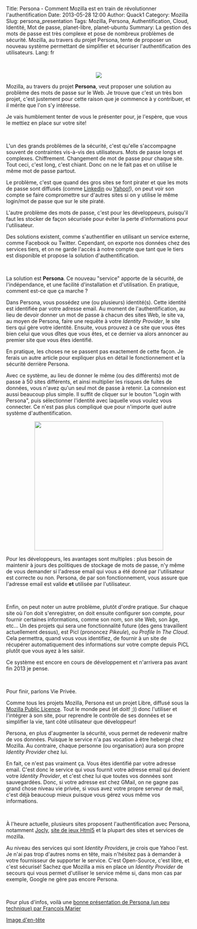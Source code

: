 Title: Persona - Comment Mozilla est en train de révolutionner l'authentification
Date: 2013-05-28 12:00
Author: Quack1
Category: Mozilla
Slug: persona_presentation
Tags: Mozilla, Persona, Authentification, Cloud, Identité, Mot de passe, planet-libre, planet-ubuntu
Summary: La gestion des mots de passe est très complexe et pose de nombreux problèmes de sécurité. Mozilla, au travers du projet Persona, tente de proposer un nouveau système permettant de simplifier et sécuriser l'authentification des utilisateurs.
Lang: fr

&nbsp;
<div align=center><img src="static/upload/top_worst_password.png" align=center /></div>

Mozilla, au travers du projet **Persona**, veut proposer une solution au problème des mots de passe sur le Web. Je trouve que c'est un très bon projet, c'est justement pour cette raison que je commence à y contribuer, et il mérite que l'on s'y intéresse.

Je vais humblement tenter de vous le présenter pour, je l'espère, que vous le mettiez en place sur votre site!

&nbsp;

L'un des grands problèmes de la sécurité, c'est qu'elle s'accompagne souvent de contraintes vis-à-vis des utilisateurs. Mots de passe longs et complexes. Chiffrement. Changement de mot de passe pour chaque site. Tout ceci, c'est long, c'est chiant. Donc on ne le fait pas et on utilise le même mot de passe partout.

Le problème, c'est que quand des gros sites se font pirater et que les mots de passe sont diffusés (comme [Linkedin](http://www.pcinpact.com/news/71501-linkedin-fuite-mots-de-passe-blocage-comptes.htm "PCInpact - Linkedin Leak") ou [Yahoo!](http://www.zdnet.fr/actualites/piratage-de-mots-de-passe-yahoo-ce-qu-il-faut-savoir-39774139.htm "ZDNet - Yahoo! Leak")), on peut voir son compte se faire compromettre sur d'autres sites si on y utilise le même login/mot de passe que sur le site piraté.

L'autre problème des mots de passe, c'est pour les développeurs, puisqu'il faut les stocker de façon sécurisée pour éviter la perte d'informations pour l'utilisateur.

Des solutions existent, comme s'authentifier en utilisant un service externe, comme Facebook ou Twitter. Cependant, on exporte nos données chez des services tiers, et on ne garde l'accès à notre compte que tant que le tiers est disponible et propose la solution d'authentification.

&nbsp;

La solution est **Persona**. Ce nouveau "service" apporte de la sécurité, de l'indépendance, et une facilité d'installation et d'utilisation. En pratique, comment est-ce que ça marche ?

Dans Persona, vous possédez une (ou plusieurs) identité(s). Cette identité est identifiée par votre adresse email. Au moment de l'authentification, au lieu de devoir donner un mot de passe à chacun des sites Web, le site va, au moyen de Persona, faire une requête à votre _Identity Provider_, le site tiers qui gère votre identité. Ensuite, vous prouvez à ce site que vous êtes bien celui que vous dîtes que vous êtes, et ce dernier va alors annoncer au premier site que vous êtes identifié. 

En pratique, les choses ne se passent pas exactement de cette façon. Je ferais un autre article pour expliquer plus en détail le fonctionnement et la sécurité derrière Persona.

Avec ce système, au lieu de donner le même (ou des différents) mot de passe à 50 sites différents, et ainsi multiplier les risques de fuites de données, vous n'avez qu'un seul mot de passe à retenir. La connexion est aussi beaucoup plus simple. Il suffit de cliquer sur le bouton "Login with Persona", puis sélectionner l'identité avec laquelle vous voulez vous connecter. Ce n'est pas plus compliqué que pour n'importe quel autre système d'authentification.

<p><div align=center><a href="static/upload/persona_signin.png"><img src="static/upload/persona_signin.png" align="center" width="350"/></a></div></p>

Pour les développeurs, les avantages sont multiples : plus besoin de maintenir à jours des politiques de stockage de mots de passe, n'y même de vous demander si l'adresse email qui vous a été donné par l'utilisateur est correcte ou non. Persona, de par son fonctionnement, vous assure que l'adresse email est valide **et** utilisée par l'utilisateur.

&nbsp;

Enfin, on peut noter un autre problème, plutôt d'ordre pratique. Sur chaque site où l'on doit s'enregistrer, on doit ensuite configurer son compte, pour fournir certaines informations, comme son nom, son site Web, son âge, etc... Un des projets qui sera une fonctionnalité future (des gens travaillent actuellement dessus), est Picl (prononcez _Pikeule_), ou _Profile In The Cloud_. Cela permettra, quand vous vous identifiez, de fournir à un site de récupérer automatiquement des informations sur votre compte depuis PiCL plutôt que vous ayez à les saisir.

Ce système est encore en cours de développement et n'arrivera pas avant fin 2013 je pense.

&nbsp;

Pour finir, parlons Vie Privée.

Comme tous les projets Mozilla, Persona est un projet Libre, diffusé sous la [Mozilla Public Licence](https://www.mozilla.org/MPL/ "Mozilla MPL"). Tout le monde peut (et doit! ;)) donc l'utiliser et l'intégrer à son site, pour reprendre le contrôle de ses données et se simplifier la vie, tant côté utilisateur que développeur!

Persona, en plus d'augmenter la sécurité, vous permet de redevenir maître de vos données. Puisque le service n'a pas vocation à être hebergé chez Mozilla. Au contraire, chaque personne (ou organisation) aura son propre _Identity Provider_ chez lui. 

En fait, ce n'est pas vraiment ça. Vous êtes identifié par votre adresse email. C'est donc le service qui vous fournit votre adresse email qui devient votre _Identity Provider_, et c'est chez lui que toutes vos données sont sauvegardées. Donc, si votre adresse est chez GMail, on ne gagne pas grand chose niveau vie privée, si vous avez votre propre serveur de mail, c'est déjà beaucoup mieux puisque vous gérez vous même vos informations.

&nbsp;

À l'heure actuelle, plusieurs sites proposent l'authentification avec Persona, notamment [Jocly](http://www.jocly.com/ "Jocly Home Page"), [site de jeux Html5](|filename|/jocly.md) et la plupart des sites et services de mozilla. 

Au niveau des services qui sont _Identity Providers_, je crois que Yahoo l'est. Je n'ai pas trop d'autres noms en tête, mais n'hésitez pas à demander à votre fournisseur de supporter le service. C'est Open-Source, c'est libre, et c'est sécurisé! Sachez que Mozilla a mis en place un _Identity Provider_ de secours qui vous permet d'utiliser le service même si, dans mon cas par exemple, Google ne gère pas encore Persona.

&nbsp;

Pour plus d'infos, voilà une [bonne présentation de Persona (un peu technique) par Francois Marier](http://www.slideshare.net/fmarier/html5mtl-persona "Slideshare - François Marier : Un Système Ouvert Et Fédéré Pour L'Authentification Des Utilisateurs")

[Image d'en-tête](http://xato.net/passwords/more-top-worst-passwords/ "Top Worst Passwords")